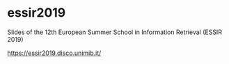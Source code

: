 # essir2019

Slides of the 12th European Summer School in Information Retrieval (ESSIR 2019)

https://essir2019.disco.unimib.it/
